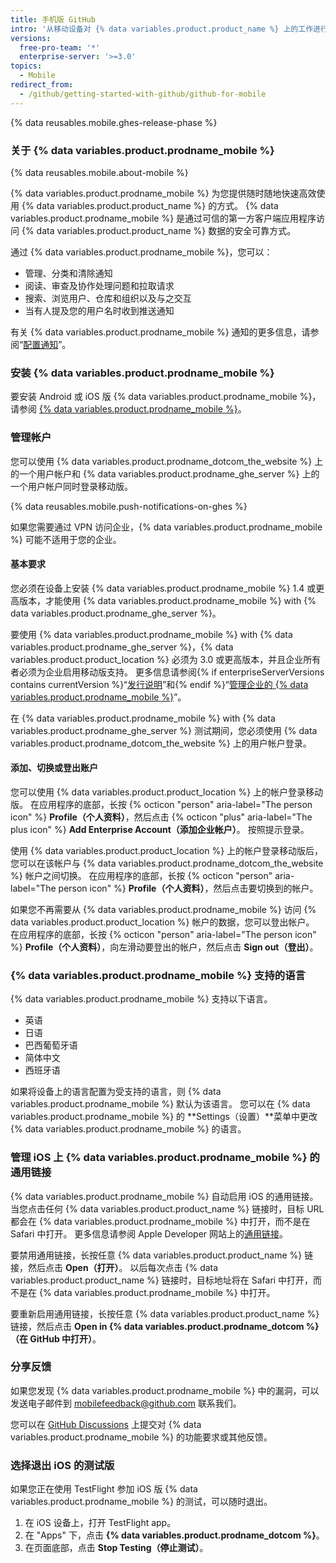 ```yaml
---
title: 手机版 GitHub
intro: '从移动设备对 {% data variables.product.product_name %} 上的工作进行分类、协作和管理。'
versions:
  free-pro-team: '*'
  enterprise-server: '>=3.0'
topics:
  - Mobile
redirect_from:
  - /github/getting-started-with-github/github-for-mobile
---
```


{% data reusables.mobile.ghes-release-phase %}

### 关于 {% data variables.product.prodname_mobile %}

{% data reusables.mobile.about-mobile %}

{% data variables.product.prodname_mobile %} 为您提供随时随地快速高效使用 {% data variables.product.product_name %} 的方式。 {% data variables.product.prodname_mobile %} 是通过可信的第一方客户端应用程序访问 {% data variables.product.product_name %} 数据的安全可靠方式。

通过 {% data variables.product.prodname_mobile %}，您可以：
- 管理、分类和清除通知
- 阅读、审查及协作处理问题和拉取请求
- 搜索、浏览用户、仓库和组织以及与之交互
- 当有人提及您的用户名时收到推送通知

有关 {% data variables.product.prodname_mobile %} 通知的更多信息，请参阅“[配置通知](/github/managing-subscriptions-and-notifications-on-github/configuring-notifications#enabling-push-notifications-with-github-for-mobile)”。

### 安装 {% data variables.product.prodname_mobile %}

要安装 Android 或 iOS 版 {% data variables.product.prodname_mobile %}，请参阅 [{% data variables.product.prodname_mobile %}](https://github.com/mobile)。

### 管理帐户

您可以使用 {% data variables.product.prodname_dotcom_the_website %} 上的一个用户帐户和 {% data variables.product.prodname_ghe_server %} 上的一个用户帐户同时登录移动版。

{% data reusables.mobile.push-notifications-on-ghes %}

如果您需要通过 VPN 访问企业，{% data variables.product.prodname_mobile %} 可能不适用于您的企业。

#### 基本要求

您必须在设备上安装 {% data variables.product.prodname_mobile %} 1.4 或更高版本，才能使用 {% data variables.product.prodname_mobile %} with {% data variables.product.prodname_ghe_server %}。

要使用 {% data variables.product.prodname_mobile %} with {% data variables.product.prodname_ghe_server %}，{% data variables.product.product_location %} 必须为 3.0 或更高版本，并且企业所有者必须为企业启用移动版支持。 更多信息请参阅{% if enterpriseServerVersions contains currentVersion %}“[发行说明](/enterprise-server/admin/release-notes)”和{% endif %}“[管理企业的 {% data variables.product.prodname_mobile %}](/admin/configuration/managing-github-for-mobile-for-your-enterprise)”。

在 {% data variables.product.prodname_mobile %} with {% data variables.product.prodname_ghe_server %} 测试期间，您必须使用 {% data variables.product.prodname_dotcom_the_website %} 上的用户帐户登录。

#### 添加、切换或登出账户

您可以使用 {% data variables.product.product_location %} 上的帐户登录移动版。 在应用程序的底部，长按 {% octicon "person" aria-label="The person icon" %} **Profile（个人资料）**，然后点击 {% octicon "plus" aria-label="The plus icon" %} **Add Enterprise Account（添加企业帐户）**。 按照提示登录。

使用 {% data variables.product.product_location %} 上的帐户登录移动版后，您可以在该帐户与 {% data variables.product.prodname_dotcom_the_website %} 帐户之间切换。  在应用程序的底部，长按 {% octicon "person" aria-label="The person icon" %} **Profile（个人资料）**，然后点击要切换到的帐户。

如果您不再需要从 {% data variables.product.prodname_mobile %} 访问 {% data variables.product.product_location %} 帐户的数据，您可以登出帐户。 在应用程序的底部，长按 {% octicon "person" aria-label="The person icon" %} **Profile（个人资料）**，向左滑动要登出的帐户，然后点击 **Sign out（登出）**。

### {% data variables.product.prodname_mobile %} 支持的语言

{% data variables.product.prodname_mobile %} 支持以下语言。

- 英语
- 日语
- 巴西葡萄牙语
- 简体中文
- 西班牙语

如果将设备上的语言配置为受支持的语言，则 {% data variables.product.prodname_mobile %} 默认为该语言。 您可以在 {% data variables.product.prodname_mobile %} 的 **Settings（设置）**菜单中更改 {% data variables.product.prodname_mobile %} 的语言。

### 管理 iOS 上 {% data variables.product.prodname_mobile %} 的通用链接

{% data variables.product.prodname_mobile %} 自动启用 iOS 的通用链接。 当您点击任何 {% data variables.product.product_name %} 链接时，目标 URL 都会在 {% data variables.product.prodname_mobile %} 中打开，而不是在 Safari 中打开。 更多信息请参阅 Apple Developer 网站上的[通用链接](https://developer.apple.com/ios/universal-links/)。

要禁用通用链接，长按任意 {% data variables.product.product_name %} 链接，然后点击 **Open（打开）**。 以后每次点击 {% data variables.product.product_name %} 链接时，目标地址将在 Safari 中打开，而不是在 {% data variables.product.prodname_mobile %} 中打开。

要重新启用通用链接，长按任意 {% data variables.product.product_name %} 链接，然后点击 **Open in {% data variables.product.prodname_dotcom %}（在 GitHub 中打开）**。

### 分享反馈

如果您发现 {% data variables.product.prodname_mobile %} 中的漏洞，可以发送电子邮件到 <a href="mailto:mobilefeedback@github.com">mobilefeedback@github.com</a> 联系我们。

您可以在 [GitHub Discussions](https://github.com/github/feedback/discussions?discussions_q=category%3A%22Mobile+Feedback%22) 上提交对 {% data variables.product.prodname_mobile %} 的功能要求或其他反馈。

### 选择退出 iOS 的测试版

如果您正在使用 TestFlight 参加 iOS 版 {% data variables.product.prodname_mobile %} 的测试，可以随时退出。

1. 在 iOS 设备上，打开 TestFlight app。
2. 在 "Apps" 下，点击 **{% data variables.product.prodname_dotcom %}**。
3. 在页面底部，点击 **Stop Testing（停止测试）**。
